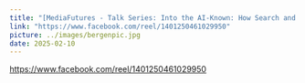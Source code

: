 ```yaml
---
title: "[MediaFutures - Talk Series: Into the AI-Known: How Search and Recommender Systems Shape Children’s Online Experiences and the Path to Safer Information Access](https://mediafutures.no/2025/04/04/from-guidelines-to-a-call-to-action-in-recommender-systems/?utm_source=chatgpt.com)"
link: "https://www.facebook.com/reel/1401250461029950"
picture: ../images/bergenpic.jpg
date: 2025-02-10
---
```

https://www.facebook.com/reel/1401250461029950
